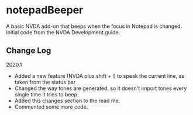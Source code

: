 # notepadBeeper

A basic NVDA add-on that beeps when the focus in Notepad is changed. Initial code from the NVDA Development guide.

## Change Log
2020.1
* Added a new feature (NVDA plus shift + l) to speak the current line, as taken from the status bar
* Changed the way tones are generated, so it doesn't import tones every single time it tries to beep. 
* Added this changes section to the read me. 
* Commented some more code. 